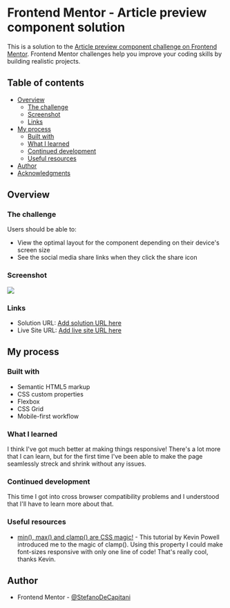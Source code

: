 # Frontend Mentor - Article preview component solution

This is a solution to the [Article preview component challenge on Frontend Mentor](https://www.frontendmentor.io/challenges/article-preview-component-dYBN_pYFT). Frontend Mentor challenges help you improve your coding skills by building realistic projects.

## Table of contents

- [Overview](#overview)
  - [The challenge](#the-challenge)
  - [Screenshot](#screenshot)
  - [Links](#links)
- [My process](#my-process)
  - [Built with](#built-with)
  - [What I learned](#what-i-learned)
  - [Continued development](#continued-development)
  - [Useful resources](#useful-resources)
- [Author](#author)
- [Acknowledgments](#acknowledgments)

## Overview

### The challenge

Users should be able to:

- View the optimal layout for the component depending on their device's screen size
- See the social media share links when they click the share icon

### Screenshot

![](./screenshots/screenshot-desktop-active.jpg)

### Links

- Solution URL: [Add solution URL here](https://your-solution-url.com)
- Live Site URL: [Add live site URL here](https://your-live-site-url.com)

## My process

### Built with

- Semantic HTML5 markup
- CSS custom properties
- Flexbox
- CSS Grid
- Mobile-first workflow

### What I learned

I think I've got much better at making things responsive! There's a lot more that I can learn, but for the first time I've been able to make the page seamlessly streck and shrink without any issues.

### Continued development

This time I got into cross browser compatibility problems and I understood that I'll have to learn more about that.

### Useful resources

- [min(), max() and clamp() are CSS magic!](https://www.youtube.com/watch?v=U9VF-4euyRo) - This tutorial by Kevin Powell introduced me to the magic of clamp(). Using this property I could make font-sizes responsive with only one line of code! That's really cool, thanks Kevin.

## Author

- Frontend Mentor - [@StefanoDeCapitani](https://www.frontendmentor.io/profile/StefanoDeCapitani)
